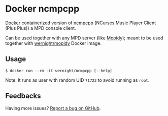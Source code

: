 Docker ncmpcpp
==============

[Docker](https://docs.docker.com/installation/) containerized version of [ncmpcpp](http://ncmpcpp.rybczak.net/screenshots.php) (NCurses Music Player Client (Plus Plus)) a MPD console client.

Can be used together with any MPD server (like [Mopidy](https://www.mopidy.com/)); meant to be used together with [wernight/mopidy](https://registry.hub.docker.com/u/wernight/mopidy/) Docker image.


Usage
-----

    $ docker run --rm -it wernight/ncmpcpp [--help]

Note: It runs as user with random UID `71723` to avoid running as `root`.


Feedbacks
---------

Having more issues? [Report a bug on GitHub](https://github.com/wernight/docker-ncmpcpp/issues).
